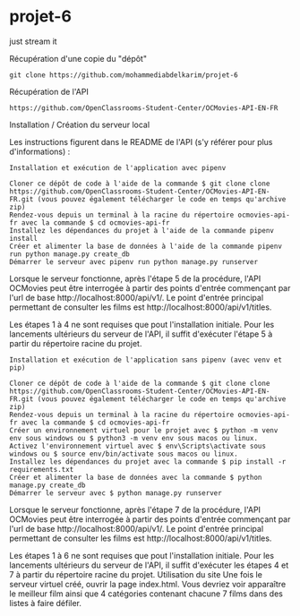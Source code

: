 # projet-6

just stream it

Récupération d'une copie du "dépôt"

    git clone https://github.com/mohammediabdelkarim/projet-6

Récupération de l'API

    https://github.com/OpenClassrooms-Student-Center/OCMovies-API-EN-FR

Installation / Création du serveur local

Les instructions figurent dans le README de l'API (s'y référer pour plus d'informations) :

    Installation et exécution de l'application avec pipenv

    Cloner ce dépôt de code à l'aide de la commande $ git clone clone https://github.com/OpenClassrooms-Student-Center/OCMovies-API-EN-FR.git (vous pouvez également télécharger le code en temps qu'archive zip)
    Rendez-vous depuis un terminal à la racine du répertoire ocmovies-api-fr avec la commande $ cd ocmovies-api-fr
    Installez les dépendances du projet à l'aide de la commande pipenv install
    Créer et alimenter la base de données à l'aide de la commande pipenv run python manage.py create_db
    Démarrer le serveur avec pipenv run python manage.py runserver

Lorsque le serveur fonctionne, après l'étape 5 de la procédure, l'API OCMovies peut être interrogée à partir des points d'entrée commençant par l'url de base http://localhost:8000/api/v1/. Le point d'entrée principal permettant de consulter les films est http://localhost:8000/api/v1/titles.

Les étapes 1 à 4 ne sont requises que pout l'installation initiale. Pour les lancements ultérieurs du serveur de l'API, il suffit d'exécuter l'étape 5 à partir du répertoire racine du projet.

    Installation et exécution de l'application sans pipenv (avec venv et pip)

    Cloner ce dépôt de code à l'aide de la commande $ git clone clone https://github.com/OpenClassrooms-Student-Center/OCMovies-API-EN-FR.git (vous pouvez également télécharger le code en temps qu'archive zip)
    Rendez-vous depuis un terminal à la racine du répertoire ocmovies-api-fr avec la commande $ cd ocmovies-api-fr
    Créer un environnement virtuel pour le projet avec $ python -m venv env sous windows ou $ python3 -m venv env sous macos ou linux.
    Activez l'environnement virtuel avec $ env\Scripts\activate sous windows ou $ source env/bin/activate sous macos ou linux.
    Installez les dépendances du projet avec la commande $ pip install -r requirements.txt
    Créer et alimenter la base de données avec la commande $ python manage.py create_db
    Démarrer le serveur avec $ python manage.py runserver

Lorsque le serveur fonctionne, après l'étape 7 de la procédure, l'API OCMovies peut être interrogée à partir des points d'entrée commençant par l'url de base http://localhost:8000/api/v1/. Le point d'entrée principal permettant de consulter les films est http://localhost:8000/api/v1/titles.

Les étapes 1 à 6 ne sont requises que pout l'installation initiale. Pour les lancements ultérieurs du serveur de l'API, il suffit d'exécuter les étapes 4 et 7 à partir du répertoire racine du projet.
Utilisation du site
Une fois le serveur virtuel créé, ouvrir la page index.html. Vous devriez voir apparaître le meilleur film ainsi que 4 catégories contenant chacune 7 films dans des listes à faire défiler.
